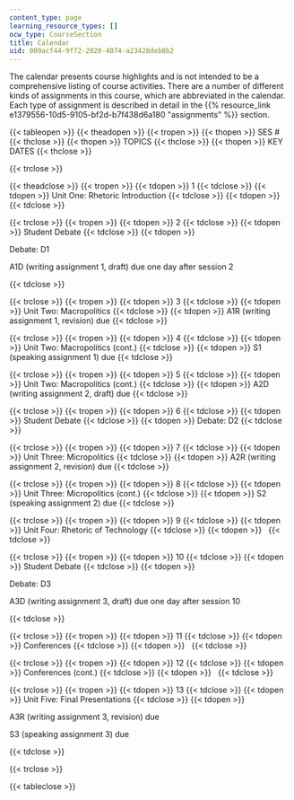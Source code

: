 ```yaml
---
content_type: page
learning_resource_types: []
ocw_type: CourseSection
title: Calendar
uid: 009acf44-9f72-2020-4074-a23428deb8b2
---
```


The calendar presents course highlights and is not intended to be a comprehensive listing of course activities. There are a number of different kinds of assignments in this course, which are abbreviated in the calendar. Each type of assignment is described in detail in the {{% resource_link e1379556-10d5-9105-bf2d-b7f438d6a180 "assignments" %}} section.

{{< tableopen >}}
{{< theadopen >}}
{{< tropen >}}
{{< thopen >}}
SES #
{{< thclose >}}
{{< thopen >}}
TOPICS
{{< thclose >}}
{{< thopen >}}
KEY DATES
{{< thclose >}}

{{< trclose >}}

{{< theadclose >}}
{{< tropen >}}
{{< tdopen >}}
1
{{< tdclose >}}
{{< tdopen >}}
Unit One: Rhetoric Introduction
{{< tdclose >}}
{{< tdopen >}}
 
{{< tdclose >}}

{{< trclose >}}
{{< tropen >}}
{{< tdopen >}}
2
{{< tdclose >}}
{{< tdopen >}}
Student Debate
{{< tdclose >}}
{{< tdopen >}}


Debate: D1

A1D (writing assignment 1, draft) due one day after session 2


{{< tdclose >}}

{{< trclose >}}
{{< tropen >}}
{{< tdopen >}}
3
{{< tdclose >}}
{{< tdopen >}}
Unit Two: Macropolitics
{{< tdclose >}}
{{< tdopen >}}
A1R (writing assignment 1, revision) due
{{< tdclose >}}

{{< trclose >}}
{{< tropen >}}
{{< tdopen >}}
4
{{< tdclose >}}
{{< tdopen >}}
Unit Two: Macropolitics (cont.)
{{< tdclose >}}
{{< tdopen >}}
S1 (speaking assignment 1) due
{{< tdclose >}}

{{< trclose >}}
{{< tropen >}}
{{< tdopen >}}
5
{{< tdclose >}}
{{< tdopen >}}
Unit Two: Macropolitics (cont.)
{{< tdclose >}}
{{< tdopen >}}
A2D (writing assignment 2, draft) due
{{< tdclose >}}

{{< trclose >}}
{{< tropen >}}
{{< tdopen >}}
6
{{< tdclose >}}
{{< tdopen >}}
Student Debate
{{< tdclose >}}
{{< tdopen >}}
Debate: D2
{{< tdclose >}}

{{< trclose >}}
{{< tropen >}}
{{< tdopen >}}
7
{{< tdclose >}}
{{< tdopen >}}
Unit Three: Micropolitics
{{< tdclose >}}
{{< tdopen >}}
A2R (writing assignment 2, revision) due
{{< tdclose >}}

{{< trclose >}}
{{< tropen >}}
{{< tdopen >}}
8
{{< tdclose >}}
{{< tdopen >}}
Unit Three: Micropolitics (cont.)
{{< tdclose >}}
{{< tdopen >}}
S2 (speaking assignment 2) due
{{< tdclose >}}

{{< trclose >}}
{{< tropen >}}
{{< tdopen >}}
9
{{< tdclose >}}
{{< tdopen >}}
Unit Four: Rhetoric of Technology
{{< tdclose >}}
{{< tdopen >}}
 
{{< tdclose >}}

{{< trclose >}}
{{< tropen >}}
{{< tdopen >}}
10
{{< tdclose >}}
{{< tdopen >}}
Student Debate
{{< tdclose >}}
{{< tdopen >}}


Debate: D3

A3D (writing assignment 3, draft) due one day after session 10


{{< tdclose >}}

{{< trclose >}}
{{< tropen >}}
{{< tdopen >}}
11
{{< tdclose >}}
{{< tdopen >}}
Conferences
{{< tdclose >}}
{{< tdopen >}}
 
{{< tdclose >}}

{{< trclose >}}
{{< tropen >}}
{{< tdopen >}}
12
{{< tdclose >}}
{{< tdopen >}}
Conferences (cont.)
{{< tdclose >}}
{{< tdopen >}}
 
{{< tdclose >}}

{{< trclose >}}
{{< tropen >}}
{{< tdopen >}}
13
{{< tdclose >}}
{{< tdopen >}}
Unit Five: Final Presentations
{{< tdclose >}}
{{< tdopen >}}


A3R (writing assignment 3, revision) due

S3 (speaking assignment 3) due


{{< tdclose >}}

{{< trclose >}}

{{< tableclose >}}